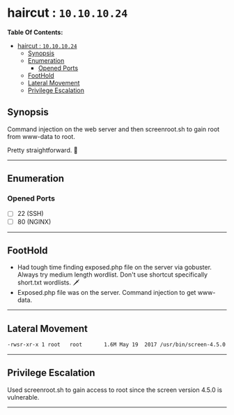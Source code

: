 # haircut : `10.10.10.24`

**Table Of Contents:**

<!-- TOC -->

- [haircut : `10.10.10.24`](#haircut--10101024)
  - [Synopsis](#synopsis)
  - [Enumeration](#enumeration)
    - [Opened Ports](#opened-ports)
  - [FootHold](#foothold)
  - [Lateral Movement](#lateral-movement)
  - [Privilege Escalation](#privilege-escalation)

<!-- /TOC -->

## Synopsis

Command injection on the web server and then screenroot.sh to gain root from www-data to root.

Pretty straightforward. 🚀️

---

## Enumeration

### Opened Ports

- [ ] 22 (SSH)
- [ ] 80 (NGINX)

---

## FootHold

- Had tough time finding exposed.php file on the server via gobuster. Always try medium length wordlist. Don't use shortcut specifically short.txt wordlists. 🗡
- Exposed.php file was on the server. Command injection to get www-data.

---

## Lateral Movement

```bash
-rwsr-xr-x 1 root   root       1.6M May 19  2017 /usr/bin/screen-4.5.0 (Unknown SUID binary)                                         
```

---

## Privilege Escalation

Used screenroot.sh to gain access to root since the screen version 4.5.0 is vulnerable.

---
